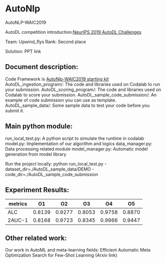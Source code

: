 # AutoNlp
AutoNLP-WAIC2019

AutoDL competition introduction:[NeurIPS 2019 AutoDL Challenges](https://autodl.chalearn.org/)

Team: Upwind_flys
Rank: Second place

Solution: PPT link

## Document description:
Code Framework is [AutoNlp-WAIC2019 starting kit](https://github.com/mortal123/autonlp_starting_kit)
AutoDL_ingestion_program/: The code and libraries used on Codalab to run your submission.
AutoDL_scoring_program/: The code and libraries used on Codalab to score your submission.
AutoDL_sample_code_submission/: An example of code submission you can use as template.
AutoDL_sample_data/: Some sample data to test your code before you submit it.

## Main python module:
run_local_test.py: A python script to simulate the runtime in codalab
model.py: Implementation of our algorithm and logics
data_manager.py: Data processing related module
model_manager.py: Automatic model generation from model library

Run the project locally:
python run_local_test.py -dataset_dir=./AutoDL_sample_data/DEMO -code_dir=./AutoDL_sample_code_submission


## Experiment Results:

metrics  |  O1  | O2  | O3  |  O4  |  O5
---- | ----- | ------  | ----- | ----- | ----- |
 ALC | 0.8139 |  0.9277  | 0.8053 | 0.9758 | 0.8870 | 
2AUC-1  | 0.8168 | 0.9723 | 0.8345 | 0.9966 | 0.9447 |



## Other related work:
Our work in AutoML and meta-learning fields:
Efficient Automatic Meta Optimization Search for Few-Shot Learning (Arxiv link)

